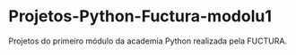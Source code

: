 # Projetos-Python-Fuctura-modolu1
Projetos do primeiro módulo da academia Python realizada pela FUCTURA.
